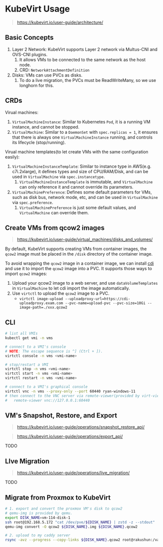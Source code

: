 # KubeVirt Usage

> https://kubevirt.io/user-guide/architecture/

## Basic Concepts

1. Layer 2 Network: KubeVirt supports Layer 2 network via Multus-CNI and OVS-CNI plugins.
    1. It allows VMs to be connected to the same network as the host node.
    1. CRD: `NetworkAttachmentDefinition`
1. Disks: VMs can use PVCs as disks.
    1. To do a live migration, the PVCs must be ReadWriteMany, so we use longhorn for this.

## CRDs

Virual machines:

1. `VirtualMachineInstance`: Similar to Kubernetes `Pod`, it is a running VM instance, and cannot be stopped.
1. `VirtualMachine`: Similar to a `DaemonSet` with `spec.replicas = 1`, it ensures that there is always one `VirtualMachineInstance` running, and controls its lifecycle (stop/running).

Virual machine templates(to let create VMs with the same configuration easily):

1. `VirtualMachineInstanceTemplate`: Similar to instance type in AWS(e.g. c7i.2xlarge), it defines types and size of CPU/RAM/Disk, and can be used in `VirtualMachine` via `spec.instancetype`.
    1. `VirtualMachineInstanceTemplate` is immutable, and `VirtualMachine` can only reference it and cannot override its parameters.
1. `VirtualMachinePreference`: Defines some default parameters for VMs, such as disk bus, network mode, etc, and can be used in `VirtualMachine` via `spec.preference`.
    1. `VirtualMachinePreference` is just some default values, and `VirtualMachine` can override them.


## Create VMs from qcow2 images

> https://kubevirt.io/user-guide/virtual_machines/disks_and_volumes/

By default, KubeVirt supports creating VMs from container images, the `qcow2` image must be placed in the `/disk` directory of the container image.

To avoid wrapping the `qcow2` image in a container image, we can install
[cdi](https://github.com/kubevirt/containerized-data-importer) and use it to import the `qcow2` image into a PVC.
It supports those ways to import `qcow2` images:

1. Upload your qcow2 image to a web server, and use `dataVolumeTemplates` in `VirtualMachine` to let cdi import the image automatically.
2. Use `virtctl` to upload the `qcow2` image to a PVC.
   - `virtctl image-upload --uploadproxy-url=https://cdi-uploadproxy.exam.com --pvc-name=upload-pvc --pvc-size=10Gi --image-path=./xxx.qcow2`


## CLI

```bash
# list all VMIs
kubectl get vmi -n vms

# connect to a VMI's console
# NOTE: The escape sequence is ^] (Ctrl + ]).
virtctl console -n vms <vmi-name>

# stop/restart a VMI
virtctl stop -n vms <vmi-name>
virtctl start -n vms <vmi-name>
virtctl restart -n vms <vmi-name>

# connect to a VMI's graphical console
virtctl vnc -n vms --proxy-only --port 60440 ryan-windows-11
# then connect to the VNC server via remote-viewer(provided by virt-viewer):
#   remote-viewer vnc://127.0.0.1:60440
```

## VM's Snapshot, Restore, and Export

> https://kubevirt.io/user-guide/operations/snapshot_restore_api/

> https://kubevirt.io/user-guide/operations/export_api/

TODO

## LIve Migration

> https://kubevirt.io/user-guide/operations/live_migration/

TODO


## Migrate from Proxmox to KubeVirt

```bash
# 1. export and convert the proxmox VM's disk to qcow2
# qemu-img is provided by qemu.
export DISK_NAME=vm-114-disk-1
ssh root@192.168.5.172 "cat /dev/pve/${DISK_NAME} | zstd -z --stdout" | zstd -d -o ${DISK_NAME}.img
qemu-img convert -O qcow2 ${DISK_NAME}.img ${DISK_NAME}.qcow2

# 2. upload to my caddy server
rsync -avz --progress --copy-links ${DISK_NAME}.qcow2 root@rakushun:/var/lib/caddy/fileserver/vms/${DISK_NAME}.qcow2
```



